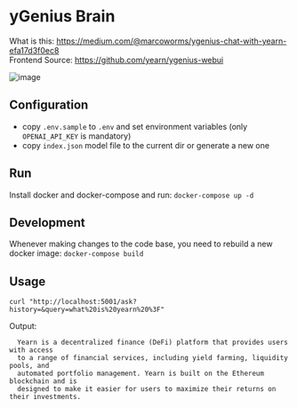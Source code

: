 # yGenius Brain

What is this: https://medium.com/@marcoworms/ygenius-chat-with-yearn-efa17d3f0ec8  
Frontend Source: https://github.com/yearn/ygenius-webui

![image](https://user-images.githubusercontent.com/7863230/219803104-9612160e-8a1b-42b1-9af5-12fccf77232d.png)

## Configuration

- copy `.env.sample` to `.env` and set environment variables (only `OPENAI_API_KEY` is mandatory)
- copy `index.json` model file to the current dir or generate a new one

## Run

Install docker and docker-compose and run:
`docker-compose up -d`

## Development

Whenever making changes to the code base, you need to rebuild a new docker image:
`docker-compose build`

## Usage

`curl "http://localhost:5001/ask?history=&query=what%20is%20yearn%20%3F"`

Output:

```
  Yearn is a decentralized finance (DeFi) platform that provides users with access
  to a range of financial services, including yield farming, liquidity pools, and
  automated portfolio management. Yearn is built on the Ethereum blockchain and is
  designed to make it easier for users to maximize their returns on their investments.
```
